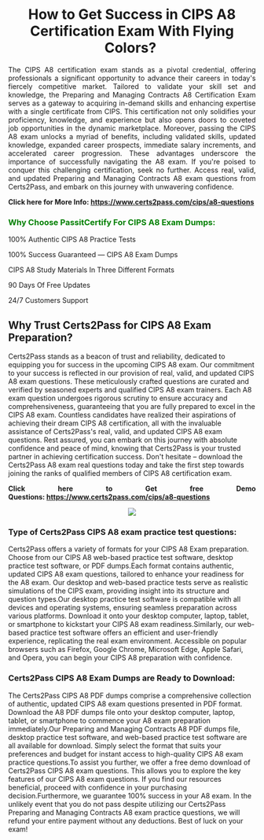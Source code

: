 <h1 style="text-align: center;"><strong>How to Get Success in CIPS A8 Certification Exam With Flying Colors? </strong></h1>

<p style="text-align: justify;">The CIPS A8 certification exam stands as a pivotal credential, offering professionals a significant opportunity to advance their careers in today's fiercely competitive market. Tailored to validate your skill set and knowledge, the Preparing and Managing Contracts A8 Certification Exam serves as a gateway to acquiring in-demand skills and enhancing expertise with a single certificate from CIPS. This certification not only solidifies your proficiency, knowledge, and experience but also opens doors to coveted job opportunities in the dynamic marketplace. Moreover, passing the CIPS A8 exam unlocks a myriad of benefits, including validated skills, updated knowledge, expanded career prospects, immediate salary increments, and accelerated career progression. These advantages underscore the importance of successfully navigating the A8 exam. If you're poised to conquer this challenging certification, seek no further. Access real, valid, and updated Preparing and Managing Contracts A8 exam questions from Certs2Pass, and embark on this journey with unwavering confidence.</p>

<p style="text-align: justify;"><strong>Click here for More Info: <a href="https://www.certs2pass.com/cips/a8-questions">https://www.certs2pass.com/cips/a8-questions</a></strong></p>

<h3><strong><span style="display:block; color:Green;">Why Choose PassitCertify For CIPS A8 Exam Dumps: </span></strong></h3>

<p style="text-align: justify;">100% Authentic CIPS A8 Practice Tests</p>

<p style="text-align: justify;">100% Success Guaranteed — CIPS A8 Exam Dumps</p>

<p style="text-align: justify;">CIPS A8 Study Materials In Three Different Formats</p>

<p style="text-align: justify;">90 Days Of Free Updates</p>

<p style="text-align: justify;">24/7 Customers Support</p>

<h2><strong>Why Trust Certs2Pass for CIPS A8 Exam Preparation?</strong></h2>

<p>Certs2Pass stands as a beacon of trust and reliability, dedicated to equipping you for success in the upcoming CIPS A8 exam. Our commitment to your success is reflected in our provision of real, valid, and updated CIPS A8 exam questions. These meticulously crafted questions are curated and verified by seasoned experts and qualified CIPS A8 exam trainers. Each A8 exam question undergoes rigorous scrutiny to ensure accuracy and comprehensiveness, guaranteeing that you are fully prepared to excel in the CIPS A8 exam. Countless candidates have realized their aspirations of achieving their dream CIPS A8 certification, all with the invaluable assistance of Certs2Pass's real, valid, and updated CIPS A8 exam questions. Rest assured, you can embark on this journey with absolute confidence and peace of mind, knowing that Certs2Pass is your trusted partner in achieving certification success. Don't hesitate – download the Certs2Pass A8 exam real questions today and take the first step towards joining the ranks of qualified members of CIPS A8 certification exam.</p>

<p style="text-align: justify;"><strong>Click here to Get free Demo Questions: <a href="https://www.certs2pass.com/cips/a8-questions">https://www.certs2pass.com/cips/a8-questions</a></strong></p>

<p style="text-align: center;"><img src="https://i.imgur.com/8DtcaoZ.jpg" /></p>

<h3 style="text-align: justify;"><strong>Type of Certs2Pass CIPS A8 exam practice test questions:</strong></h3>

<p>Certs2Pass offers a variety of formats for your CIPS A8 Exam preparation. Choose from our CIPS A8 web-based practice test software, desktop practice test software, or PDF dumps.Each format contains authentic, updated CIPS A8 exam questions, tailored to enhance your readiness for the A8 exam. Our desktop and web-based practice tests serve as realistic simulations of the CIPS exam, providing insight into its structure and question types.Our desktop practice test software is compatible with all devices and operating systems, ensuring seamless preparation across various platforms. Download it onto your desktop computer, laptop, tablet, or smartphone to kickstart your CIPS A8 exam readiness.Similarly, our web-based practice test software offers an efficient and user-friendly experience, replicating the real exam environment. Accessible on popular browsers such as Firefox, Google Chrome, Microsoft Edge, Apple Safari, and Opera, you can begin your CIPS A8 preparation with confidence.</p>

<h3 style="text-align: justify;"><strong>Certs2Pass CIPS A8 Exam Dumps are Ready to Download:</strong></h3>

<p>The Certs2Pass CIPS A8 PDF dumps comprise a comprehensive collection of authentic, updated CIPS A8 exam questions presented in PDF format. Download the A8 PDF dumps file onto your desktop computer, laptop, tablet, or smartphone to commence your A8 exam preparation immediately.Our Preparing and Managing Contracts A8 PDF dumps file, desktop practice test software, and web-based practice test software are all available for download. Simply select the format that suits your preferences and budget for instant access to high-quality CIPS A8 exam practice questions.To assist you further, we offer a free demo download of Certs2Pass CIPS A8 exam questions. This allows you to explore the key features of our CIPS A8 exam questions. If you find our resources beneficial, proceed with confidence in your purchasing decision.Furthermore, we guarantee 100% success in your A8 exam. In the unlikely event that you do not pass despite utilizing our Certs2Pass Preparing and Managing Contracts A8 exam practice questions, we will refund your entire payment without any deductions. Best of luck on your exam!</p>
